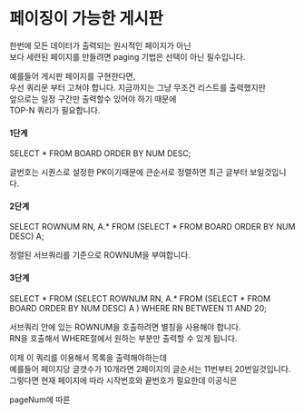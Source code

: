 # 페이징이 가능한 게시판

한번에 모든 데이터가 출력되는 원시적인 페이지가 아닌  
보다 세련된 페이지를 만들려면 paging 기법은 선택이 아닌 필수입니다.

예를들어 게시판 페이지를 구현한다면,  
우선 쿼리문 부터 고쳐야 합니다. 지금까지는 그냥 무조건 리스트를 출력했지만  
앞으로는 일정 구간만 출력할수 있어야 하기 때문에  
TOP-N 쿼리가 필요합니다.  

#### 1단계
SELECT * FROM BOARD ORDER BY NUM DESC;

글번호는 시퀀스로 설정한 PK이기때문에 큰순서로 정렬하면 최근 글부터 보일것입니다.

#### 2단계
SELECT ROWNUM RN, A.* FROM (SELECT * FROM BOARD ORDER BY NUM DESC) A;

정렬된 서브쿼리를 기준으로 ROWNUM을 부여합니다.

#### 3단계
SELECT * FROM
	(SELECT ROWNUM RN, A.* FROM (SELECT * FROM BOARD ORDER BY NUM DESC) A )
	WHERE RN BETWEEN 11 AND 20;

서브쿼리 안에 있는 ROWNUM을 호출하려면 별칭을 사용해야 합니다.  
RN을 호출해서 WHERE절에서 원하는 부분만 출력할 수 있게 됩니다.

이제 이 쿼리를 이용해서 목록을 출력해야하는데  
예를들어 페이지당 글갯수가 10개라면 2페이지의 글순서는 11번부터 20번일것입니다.
그렇다면 현재 페이지에 따라 시작번호와 끝번호가 필요한데 
이공식은 

pageNum에 따른 









